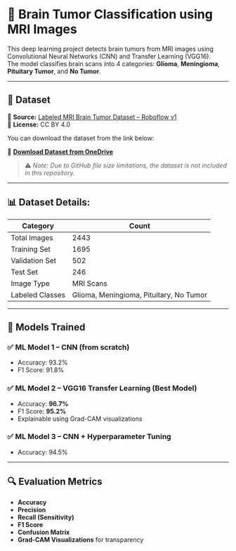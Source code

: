 # 🧠 Brain Tumor Classification using MRI Images

This deep learning project detects brain tumors from MRI images using Convolutional Neural Networks (CNN) and Transfer Learning (VGG16).  
The model classifies brain scans into 4 categories: **Glioma**, **Meningioma**, **Pituitary Tumor**, and **No Tumor**.

---

## 📂 Dataset

📎 **Source:** [Labeled MRI Brain Tumor Dataset – Roboflow v1](https://universe.roboflow.com/ali-rostami/labeled-mri-brain-tumor-dataset)  
📜 **License:** CC BY 4.0

You can download the dataset from the link below:

🔗 **[Download Dataset from OneDrive](https://1drv.ms/u/s!https://drive.google.com/drive/folders/1oD5TW3PtDvlhTO2_P3m8kO2lGGaxbOam?usp=sharing)**

> ⚠️ *Note: Due to GitHub file size limitations, the dataset is not included in this repository.*

---

## 📊 Dataset Details:

| Category           | Count   |
|--------------------|---------|
| Total Images       | 2443    |
| Training Set       | 1695    |
| Validation Set     | 502     |
| Test Set           | 246     |
| Image Type         | MRI Scans |
| Labeled Classes    | Glioma, Meningioma, Pituitary, No Tumor |

---

## 🧪 Models Trained

### ✅ ML Model 1 – CNN (from scratch)
- Accuracy: 93.2%
- F1 Score: 91.8%

### ✅ ML Model 2 – VGG16 Transfer Learning (**Best Model**)
- Accuracy: **96.7%**
- F1 Score: **95.2%**
- Explainable using Grad-CAM visualizations

### ✅ ML Model 3 – CNN + Hyperparameter Tuning
- Accuracy: 94.5%

---

## 🔍 Evaluation Metrics

- **Accuracy**
- **Precision**
- **Recall (Sensitivity)**
- **F1 Score**
- **Confusion Matrix**
- **Grad-CAM Visualizations** for transparency



